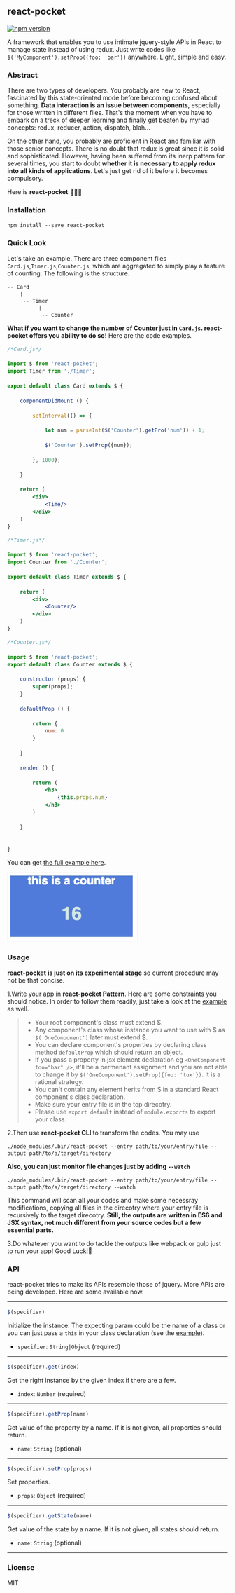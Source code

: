 ## react-pocket 
[![npm version](https://img.shields.io/npm/v/react-pocket.svg?style=flat-square)](https://www.npmjs.com/package/react-pocket)

A framework that enables you to use intimate jquery-style APIs in React to manage state instead of using redux. Just write codes like ```$('MyComponent').setProp({foo: 'bar'})``` anywhere. Light, simple and easy.

### Abstract
There are two types of developers. You probably are new to React, fascinated by this state-oriented mode before becoming confused about something. **Data interaction is an issue between components**, especially for those written in different files. That's the moment when you have to embark on a treck of deeper learning and finally get beaten by myriad concepts: redux, reducer, action, dispatch, blah...

On the other hand, you probably are proficient in React and familiar with those senior concepts. There is no doubt that redux is great since it is solid and sophisticated. However, having been suffered from its inerp pattern for several times, you start to doubt **whether it is necessary to apply redux into all kinds of applications**. Let's just get rid of it before it becomes compulsory.

Here is **react-pocket** 👏👏👏

### Installation
```
npm install --save react-pocket
```

### Quick Look
Let's take an example. There are three component files ```Card.js```,```Timer.js```,```Counter.js```, which are aggregated to simply play a feature of counting. The following is the structure.
```
-- Card
    |
     -- Timer
          |
           -- Counter
```
**What if you want to change the number of Counter just in ```Card.js```. react-pocket offers you ability to do so!** Here are the code examples.
```jsx
/*Card.js*/

import $ from 'react-pocket';
import Timer from './Timer';

export default class Card extends $ {

    componentDidMount () {

        setInterval(() => {
            
            let num = parseInt($('Counter').getPro('num')) + 1;

            $('Counter').setProp({num});

        }, 1000);

    }

    return (
        <div>
            <Time/>
        </div>
    )
}

```

```jsx
/*Timer.js*/

import $ from 'react-pocket';
import Counter from './Counter';

export default class Timer extends $ {

    return (
        <div>
            <Counter/>
        </div>
    )
}
```

```jsx
/*Counter.js*/

import $ from 'react-pocket';
export default class Counter extends $ {
    
    constructor (props) {
        super(props);
    }

    defaultProp () {
        
        return {
            num: 0
        }
    
    }

    render () {

        return (
            <h3>
                {this.props.num}
            </h3>
        )

    }


}
```

You can get [the full example here](https://github.com/captainwz/react-pocket/tree/master/example/src).

![gif](https://raw.githubusercontent.com/captainwz/react-pocket/master/example/example.gif)


### Usage
**react-pocket is just on its experimental stage** so current procedure may not be that concise.

1.Write your app in **react-pocket Pattern**. Here are some constraints you should notice. In order to follow them readily, just take a look at the [example](https://github.com/captainwz/react-pocket/tree/master/example/src) as well.
> * Your root component's class must extend $.
> * Any component's class whose instance you want to use with $ as ```$('OneComponent')``` later must extend $.
> * You can declare component's properties by declaring class method ```defaultProp``` which should return an object.
> * If you pass a property in jsx element declaration eg ```<OneComponent  foo="bar" />```, it'll be a permenant assignment and you are not able to change it by ```$('OneComponent').setProp({foo: 'tux'})```. It is a rational strategy.
> * You can't contain any element herits from $ in a standard React component's class declaration. 
> * Make sure your entry file is in the top direcotry.
> * Please use ```export default``` instead of  ```module.exports``` to export your class.


2.Then use **react-pocket CLI** to transform the codes. You may use
```
./node_modules/.bin/react-pocket --entry path/to/your/entry/file --output path/to/a/target/directory
```
**Also, you can just monitor file changes just by adding ```--watch```**
```
./node_modules/.bin/react-pocket --entry path/to/your/entry/file --output path/to/a/target/directory --watch
```

This command will scan all your codes and make some necessray modifications, copying all files in the direcotry where your entry file is recursively to the target direcotry. **Still, the outputs are written in ES6 and JSX syntax, not much different from your source codes but a few essential parts.**


3.Do whatever you want to do tackle the outputs like webpack or gulp just to run your app! Good Luck!🎉

### API
react-pocket tries to make its APIs resemble those of jquery. More APIs are being developed. Here are some available now.

---

```js
$(specifier)
```
Initialize the instance. The expecting param could be the name of a class or you can just pass a ```this``` in your class declaration (see the [example](https://github.com/captainwz/react-pocket/blob/master/example/src/Card.js#L13)).

* ```specifier```: ```String|Object``` (required) 

---

```js
$(specifier).get(index)
```

Get the right instance by the given index if there are a few.

* ```index```: ```Number``` (required) 

---

```js
$(specifier).getProp(name)
```
Get value of the property by a name. If it is not given, all properties should return.

* ```name```: ```String``` (optional)

---

```js
$(specifier).setProp(props)
```
Set properties.

* ```props```: ```Object``` (required) 

---

```js
$(specifier).getState(name)
```
Get value of the state by a name. If it is not given, all states should return.

* ```name```: ```String``` (optional)

---

### License

MIT








